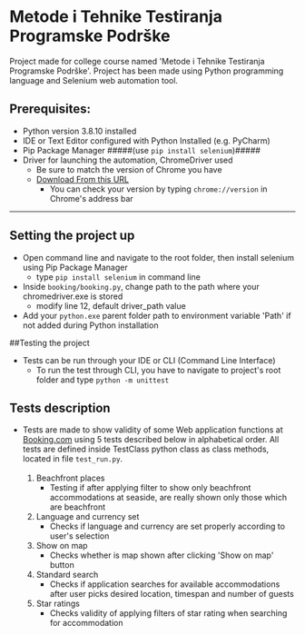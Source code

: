 # Metode i Tehnike Testiranja Programske Podrške
Project made for college course named 'Metode i Tehnike Testiranja Programske Podrške'. Project has been made using Python programming language and Selenium web automation tool.

## Prerequisites:
 - Python version 3.8.10 installed
 - IDE or Text Editor configured with Python Installed (e.g. PyCharm)
 - Pip Package Manager #####(use `pip install selenium`)#####
 - Driver for launching the automation, ChromeDriver used
   - Be sure to match the version of Chrome you have
   - [Download From this URL](https://chromedriver.storage.googleapis.com/index.html)
     - You can check your version by typing `chrome://version` in Chrome's address bar
___

## Setting the project up
 - Open command line and navigate to the root folder, then install selenium using Pip Package Manager 
   - type `pip install selenium` in command line
 - Inside `booking/booking.py`, change path to the path where your chromedriver.exe is stored 
   - modify line 12, default driver_path value
 - Add your `python.exe` parent folder path to environment variable 'Path' if not added during Python installation

##Testing the project
 - Tests can be run through your IDE or CLI (Command Line Interface)
   - To run the test through CLI, you have to navigate to project's root folder and type `python -m unittest`
 

## Tests description
 - Tests are made to show validity of some Web application functions at [Booking.com](www.booking.com) using 5 tests described below in alphabetical order. All tests are defined inside TestClass python class as class methods, located in file `test_run.py`. 
   <br><br>
   1. Beachfront places
      - Testing if after applying filter to show only beachfront accommodations at seaside, are really shown only those which are beachfront
   2. Language and currency set
      - Checks if language and currency are set properly according to user's selection
   3. Show on map
      - Checks whether is map shown after clicking 'Show on map' button
   4. Standard search
      - Checks if application searches for available accommodations after user picks desired location, timespan and number of guests
   5. Star ratings
      - Checks validity of applying filters of star rating when searching for accommodation
 
